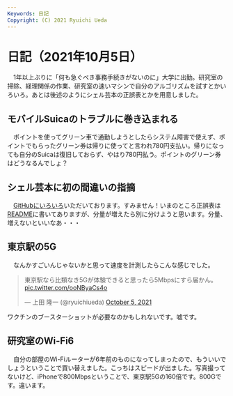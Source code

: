 ```yaml
---
Keywords: 日記
Copyright: (C) 2021 Ryuichi Ueda
---
```


# 日記（2021年10月5日）

　1年以上ぶりに「何も急ぐべき事務手続きがないのに」大学に出勤。研究室の掃除、経理関係の作業、研究室の速いマシンで自分のアルゴリズムを試すとかいろいろ。あとは後述のようにシェル芸本の正誤表とかを用意しました。


## モバイルSuicaのトラブルに巻き込まれる

　ポイントを使ってグリーン車で通勤しようとしたらシステム障害で使えず、ポイントでもらったグリーン券は帰りに使ってと言われ780円支払い。帰りになっても自分のSuicaは復旧しておらず、やはり780円払う。ポイントのグリーン券はどうなるんでしょ？

## シェル芸本に初の間違いの指摘

　[GitHubにいろいろ](https://github.com/shellgei/shellgei160/issues)いただいております。すみません！いまのところ正誤表は[README](https://github.com/shellgei/shellgei160/blob/master/README.md)に書いてありますが、分量が増えたら別に分けようと思います。分量、増えないといいなあ・・・


## 東京駅の5G

　なんかすごいんじゃないかと思って速度を計測したらこんな感じでした。

<blockquote class="twitter-tweet" data-partner="tweetdeck"><p lang="ja" dir="ltr">東京駅なら比類なき5Gが体験できると思ったら5Mbpsにすら届かん。 <a href="https://t.co/ooNByaCs4o">pic.twitter.com/ooNByaCs4o</a></p>&mdash; 上田 隆一 (@ryuichiueda) <a href="https://twitter.com/ryuichiueda/status/1445315230016311299?ref_src=twsrc%5Etfw">October 5, 2021</a></blockquote>
<script async src="https://platform.twitter.com/widgets.js" charset="utf-8"></script>

ワクチンのブースターショットが必要なのかもしれないです。嘘です。


## 研究室のWi-Fi6

　自分の部屋のWi-Fiルーターが6年前のものになってしまったので、もういいでしょうということで買い替えました。こっちはスピードが出ました。写真撮ってないけど、iPhoneで800Mbpsということで、東京駅5Gの160倍です。800Gです。違います。
